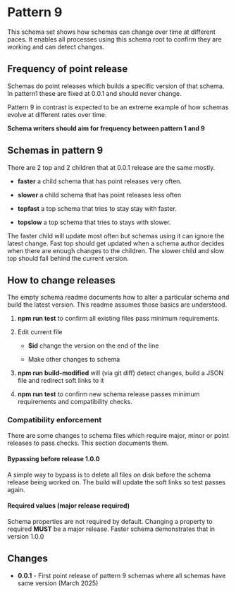 # Pattern 9

This schema set shows how schemas can change over time
at different paces. It enables all processes using this
schema root to confirm they are working and can
detect changes.

## Frequency of point release

Schemas do point releases which builds a specific version
of that schema. In pattern1 these are fixed at 0.0.1
and should never change.

Pattern 9 in contrast is expected to be an extreme
example of how schemas evolve at different rates
over time.

**Schema writers should aim for frequency between pattern 1 and 9**

## Schemas in pattern 9

There are 2 top and 2 children that at 0.0.1 release
are the same mostly.

* **faster** a child schema that has point releases very often.

* **slower** a child schema that has point releases less often

* **topfast** a top schema that tries to stay stay with faster.

* **topslow** a top schema that tries to stays with slower.

The faster child will update most often but schemas using
it can ignore the latest change. Fast top should get updated
when a schema author decides when there are enough changes to
the children. The slower child and slow top should fall
behind the current version.

## How to change releases

The empty schema readme documents how to alter a particular
schema and build the latest version. This readme assumes those
basics are understood.

1. **npm run test** to confirm all existing files pass
   minimum requirements.

2. Edit current file

   * **$id** change the version on the end of the line

   * Make other changes to schema

3. **npm run build-modified** will (via git diff) detect
   changes, build a JSON file and redirect soft links to it

4. **npm run test** to confirm new schema release passes
   minimum requirements and compatibility checks.

### Compatibility enforcement

There are some changes to schema files which require
major, minor or point releases to pass checks. This
section documents them.

#### Bypassing before release 1.0.0

A simple way to bypass is to delete all files on disk
before the schema release being worked on. The build
will update the soft links so test passes again.

#### Required values (major release required)

Schema properties are not required by default. Changing a
property to required **MUST** be a major release. Faster
schema demonstrates that in version 1.0.0

## Changes

* **0.0.1** - First point release of pattern 9 schemas where all
schemas have same version (March 2025)
